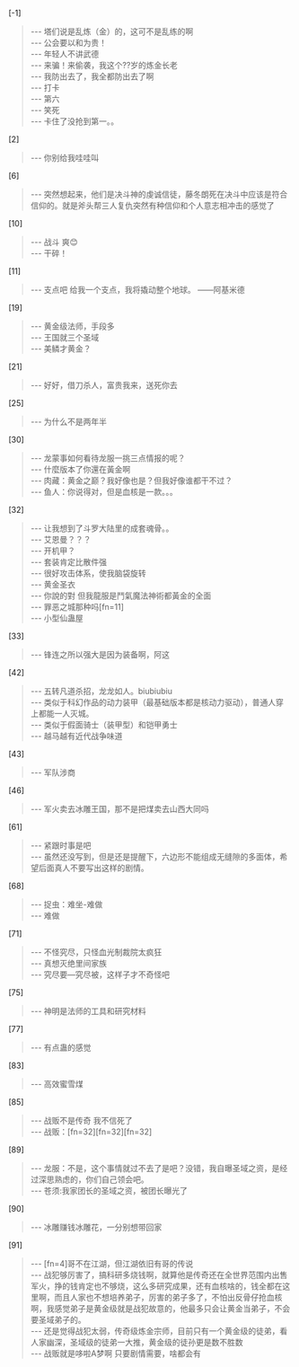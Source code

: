 
[-1] 
>--- 塔们说是乱炼（金）的，这可不是乱练的啊<br>
>--- 公会要以和为贵！<br>
>--- 年轻人不讲武德<br>
>--- 来骗！来偷袭，我这个??岁的炼金长老<br>
>--- 我防出去了，我全都防出去了啊<br>
>--- 打卡<br>
>--- 第六<br>
>--- 笑死<br>
>--- 卡住了没抢到第一。。<br>

[2] 
>--- 你别给我哇哇叫<br>

[6] 
>--- 突然想起来，他们是决斗神的虔诚信徒，藤冬朗死在决斗中应该是符合信仰的。就是斧头帮三人复仇突然有种信仰和个人意志相冲击的感觉了<br>

[10] 
>--- 战斗 爽😊<br>
>--- 干碎！<br>

[11] 
>--- 支点吧
给我一个支点，我将撬动整个地球。
                              ——阿基米德<br>

[19] 
>--- 黄金级法师，手段多<br>
>--- 王国就三个圣域<br>
>--- 美鳞才黄金？<br>

[21] 
>--- 好好，借刀杀人，富贵我来，送死你去<br>

[25] 
>--- 为什么不是两年半<br>

[30] 
>--- 龙蒙事如何看待龙服一挑三点情报的呢？<br>
>--- 什麼版本了你還在黃金啊<br>
>--- 肉藏：黄金之巅？我好像也是？但我好像谁都干不过？<br>
>--- 鱼人：你说得对，但是血核是一款。。。<br>

[32] 
>--- 让我想到了斗罗大陆里的成套魂骨。。<br>
>--- 艾恩曼？？？<br>
>--- 开机甲？<br>
>--- 套装肯定比散件强<br>
>--- 很好攻击体系，使我脑袋旋转<br>
>--- 黄金圣衣<br>
>--- 你說的對 但我龍服是鬥氣魔法神術都黃金的全面<br>
>--- 罪恶之城那种吗[fn=11]<br>
>--- 小型仙蛊屋<br>

[33] 
>--- 锋连之所以强大是因为装备啊，阿这<br>

[42] 
>--- 五转凡道杀招，龙龙如人。biubiubiu<br>
>--- 类似于科幻作品的动力装甲（最基础版本都是核动力驱动），普通人穿上都能一人灭城。<br>
>--- 类似于假面骑士（装甲型）和铠甲勇士<br>
>--- 越马越有近代战争味道<br>

[43] 
>--- 军队涉商<br>

[46] 
>--- 军火卖去冰雕王国，那不是把煤卖去山西大同吗<br>

[61] 
>--- 紧跟时事是吧<br>
>--- 虽然还没写到，但是还是提醒下，六边形不能组成无缝隙的多面体，希望后面真人不要写出这样的剧情。<br>

[68] 
>--- 捉虫：难坐-难做<br>
>--- 难做<br>

[71] 
>--- 不怪究尽，只怪血光制裁院太疯狂<br>
>--- 真想灭绝里间家族<br>
>--- 究尽要—究尽被，这样子才不奇怪吧<br>

[75] 
>--- 神明是法师的工具和研究材料<br>

[77] 
>--- 有点蛊的感觉<br>

[83] 
>--- 高效蜜雪煤<br>

[85] 
>--- 战贩不是传奇 我不信死了<br>
>--- 战贩：[fn=32][fn=32][fn=32]<br>

[89] 
>--- 龙服：不是，这个事情就过不去了是吧？没错，我自曝圣域之资，是经过深思熟虑的，你们自己领会吧。<br>
>--- 苍须:我家团长的圣域之资，被团长曝光了<br>

[90] 
>--- 冰雕赚钱冰雕花，一分别想带回家<br>

[91] 
>--- [fn=4]哥不在江湖，但江湖依旧有哥的传说<br>
>--- 战犯够厉害了，搞科研多烧钱啊，就算他是传奇还在全世界范围内出售军火，挣的钱肯定也不够烧，这么多研究成果，还有血核啥的，钱全都在这里啊，而且人家也不想培养弟子，厉害的弟子多了，不怕出反骨仔抢血核啊，我感觉弟子是黄金级就是战犯故意的，他最多只会让黄金当弟子，不会要圣域弟子的。<br>
>--- 还是觉得战犯太弱，传奇级炼金宗师，目前只有一个黄金级的徒弟，看人家幽深，圣域级的徒弟一大推，黄金级的徒孙更是数不胜数<br>
>--- 战贩就是哆啦A梦啊  只要剧情需要，啥都会有<br>
